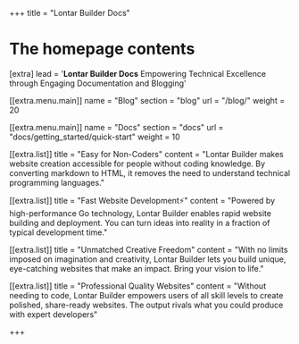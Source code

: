 +++
title = "Lontar Builder Docs"

# The homepage contents
[extra]
lead = '<b>Lontar Builder Docs</b> Empowering Technical Excellence through Engaging Documentation and Blogging'

[[extra.menu.main]]
name = "Blog"
section = "blog"
url = "/blog/"
weight = 20

[[extra.menu.main]] 
name = "Docs" 
section = "docs" 
url = "docs/getting_started/quick-start" 
weight = 10

[[extra.list]]
title = "Easy for Non-Coders"
content = "Lontar Builder makes website creation accessible for people without coding knowledge. By converting markdown to HTML, it removes the need to understand technical programming languages."

[[extra.list]]
title = "Fast Website Development⚡️"
content = "Powered by high-performance Go technology, Lontar Builder enables rapid website building and deployment. You can turn ideas into reality in a fraction of typical development time."

[[extra.list]]
title = "Unmatched Creative Freedom"
content = "With no limits imposed on imagination and creativity, Lontar Builder lets you build unique, eye-catching websites that make an impact. Bring your vision to life."

[[extra.list]]
title = "Professional Quality Websites"
content = "Without needing to code, Lontar Builder empowers users of all skill levels to create polished, share-ready websites. The output rivals what you could produce with expert developers"

+++
